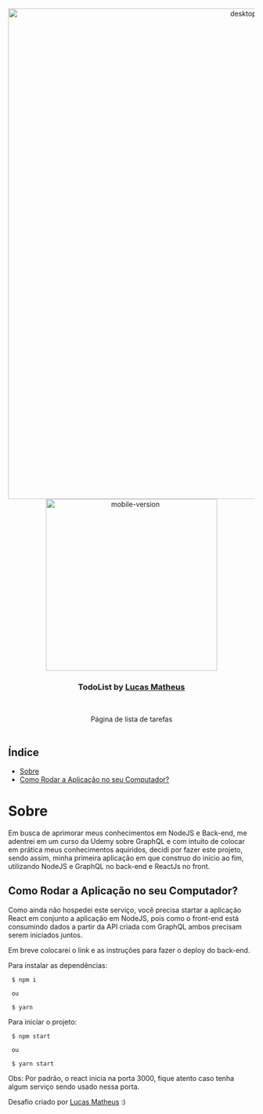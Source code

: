 <br />
<p align="center">
    <img src="https://i.imgur.com/oVZ0sZ4.gif" alt="desktop-version" width="1000">
    <img src="https://i.imgur.com/AYMNFfJ.gif" alt="mobile-version" width="350">

  <h3 align="center">TodoList by <a href="https://www.linkedin.com/in/lucasmpa/">Lucas Matheus</a></h3>
 <br />
  <p align="center">
     Página de lista de tarefas 
       <br/>
    <br/>
  </p>
</p>

## Índice

* [Sobre](#sobre) 
* [Como Rodar a Aplicação no seu Computador?](#como-rodar-a-aplicacao-no-seu-computador) 


# Sobre
Em busca de aprimorar meus conhecimentos em NodeJS e Back-end, me adentrei em um curso da Udemy sobre GraphQL e com intuito de colocar em prática meus conhecimentos aquiridos, decidi por fazer este projeto, sendo assim, minha primeira aplicação em que construo do início ao fim, utilizando NodeJS e GraphQL no back-end e ReactJs no front.

## Como Rodar a Aplicação no seu Computador?
Como ainda não hospedei este serviço, você precisa startar a aplicação React em conjunto a aplicação em NodeJS, pois como o front-end está consumindo dados a partir da API criada com GraphQL ambos precisam serem iniciados juntos. 

Em breve colocarei o link e as instruções para fazer o deploy do back-end.


Para instalar as dependências:

```
 $ npm i
 
 ou
 
 $ yarn
```

Para iniciar o projeto:
```
 $ npm start
 
 ou
 
 $ yarn start
```
Obs: Por padrão, o react inicia na porta 3000, fique atento caso tenha algum serviço sendo usado nessa porta.


Desafio criado por  <a href="https://www.linkedin.com/in/lucasmpa/">Lucas Matheus</a> :)
